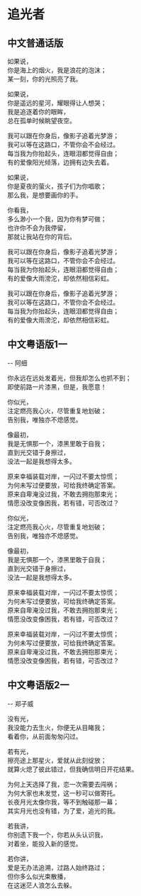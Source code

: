 # 追光者

## 中文普通话版

如果说，<br>
你是海上的烟火，我是浪花的泡沫；<br>
某一刻，你的光照亮了我。<br>

如果说，<br>
你是遥远的星河，耀眼得让人想哭；<br>
我是追逐着你的眼眸，<br>
总在孤单时候眺望夜空。<br>

我可以跟在你身后，像影子追着光梦游；<br>
我可以等在这路口，不管你会不会经过。<br>
每当我为你抬起头，连眼泪都觉得自由；<br>
有的爱像阳光倾落，边拥有边失去着。<br>

如果说，<br>
你是夏夜的萤火，孩子们为你唱歌；<br>
那么我，是想要画你的手。<br>

你看我，<br>
多么渺小一个我，因为你有梦可做；<br>
也许你不会为我停留，<br>
那就让我站在你的背后。<br>

我可以跟在你身后，像影子追着光梦游；<br>
我可以等在这路口，不管你会不会经过。<br>
每当我为你抬起头，连眼泪都觉得自由；<br>
有的爱像大雨滂沱，却依然相信彩虹。<br>

我可以跟在你身后，像影子追着光梦游；<br>
我可以等在这路口，不管你会不会经过。<br>
每当我为你抬起头，连眼泪都觉得自由；<br>
有的爱像大雨滂沱，却依然相信彩虹。<br>

## 中文粤语版1一

-- 阿细

你永远在远处发着光，但我却怎么也抓不到；<br>即使前路一片漆黑，但是，我愿意！<br>

你似光，<br>注定燃亮我心火，尽管重复地划破；<br>告别我，唯独亦不熄感觉。<br>

像最初，<br>我是无惧那一个，漆黑里敢于自我；<br>直到光交错于身擦过，<br>没法一起是我想得太多。<br>

原来幸福装载对岸，一闪过不要太惊慌；<br>为何未写过便要放，可给我终确定答案。<br>原来自卑淹没过我，不敢去拥抱那束光；<br>情愿没改变像困我，若有错，可否改过？<br>

你似光，<br>注定燃亮我心火，尽管重复地划破；<br>告别我，唯独亦不熄感觉。<br>

像最初，<br>我是无惧那一个，漆黑里敢于自我；<br>直到光交错于身擦过，<br>没法一起是我想得太多。<br>

原来幸福装载对岸，一闪过不要太惊慌；<br>为何未写过便要放，可给我终确定答案。<br>原来自卑淹没过我，不敢去拥抱那束光；<br>情愿没改变像困我，若有错，可否改过？<br>

原来幸福装载对岸，一闪过不要太惊慌；<br>为何未写过便要放，可给我终确定答案。<br>原来自卑淹没过我，不敢去拥抱那束光；<br>情愿没改变像困我，若有错，可否改过？<br>

## 中文粤语版2一

-- 郑子威

没有光，<br>我没能力去生火，你便无从目睹我；<br>看着你，从前面匆匆闪过。<br>

若有光，<br>擦亮途上那星火，爱就从此刻绽放；<br>就算火熄了彼此错过，但我确信明日开花结果。<br>

为何上天选择了我，恋一次需要去闯祸；<br>为何大家也未发觉，这一秒可以做寄托。<br>长夜月光太像你我，等不到触碰那一幕；<br>其实月光也没有错，为了爱，追光的我。<br>

若我讲，<br>你别遗下我一个，你若从头认识我，<br>对着坐，能投入新的感觉。<br>

若你讲，<br>爱是无办法追溯，过路人始终路过；<br>但你多么似光束散播，<br>在这迷茫人浪怎么去躲。

